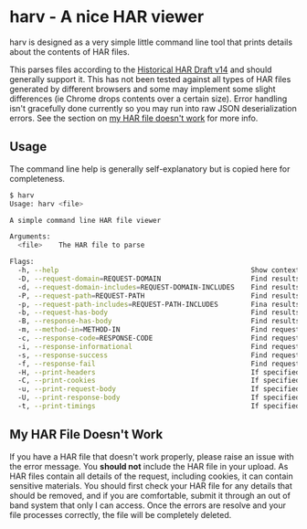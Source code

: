 # harv - A nice HAR viewer

harv is designed as a very simple little command line tool that prints details about the contents of HAR files.

This parses files according to
the [Historical HAR Draft v14](https://w3c.github.io/web-performance/specs/HAR/Overview.html) and should generally
support it. This has not been tested against all types of HAR files generated by different browsers and some may
implement some slight differences (ie Chrome drops contents over a certain size). Error handling isn't gracefully done
currently so you may run into raw JSON deserialization errors. See the section
on [my HAR file doesn't work](#my-har-file-doesnt-work) for more info.

## Usage

The command line help is generally self-explanatory but is copied here for completeness.

```bash
$ harv
Usage: harv <file>

A simple command line HAR file viewer

Arguments:
  <file>    The HAR file to parse

Flags:
  -h, --help                                               Show context-sensitive help.
  -D, --request-domain=REQUEST-DOMAIN                      Find results where the domain equals this value
  -d, --request-domain-includes=REQUEST-DOMAIN-INCLUDES    Find results where the domain contains this value
  -P, --request-path=REQUEST-PATH                          Find results where the request path equals this value
  -p, --request-path-includes=REQUEST-PATH-INCLUDES        Fina results where the request path includes this value
  -b, --request-has-body                                   Find results where the request has a body
  -B, --response-has-body                                  Find results where the response has a body
  -m, --method-in=METHOD-IN                                Find requests where the method is one of the provided values
  -c, --response-code=RESPONSE-CODE                        Find requests where the response code is equal to the value
  -i, --response-informational                             Find requests where the response was successful
  -s, --response-success                                   Find requests where the response was successful
  -f, --response-fail                                      Find requests where the responses was unsuccessful
  -H, --print-headers                                      If specified, the request and response headers (excluding Cookie headers, use -C for that) will be included in the output
  -C, --print-cookies                                      If specified, the request and response cookies will be included in the output
  -u, --print-request-body                                 If specified, include the body of the request, including JSON highlighting
  -U, --print-response-body                                If specified, include the body of the response, including JSON highlighting
  -t, --print-timings                                      If specified, include the request timings
```

## My HAR File Doesn't Work

If you have a HAR file that doesn't work properly, please raise an issue with the error message. You **should not**
include the HAR file in your upload. As HAR files contain all details of the request, including cookies, it can contain
sensitive materials. You should first check your HAR file for any details that should be removed, and if you are
comfortable, submit it through an out of band system that only I can access. Once the errors are resolve and your file
processes correctly, the file will be completely deleted.